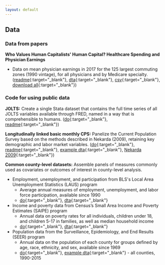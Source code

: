 ```yaml
---
layout: default
---
```


## Data

### Data from papers

**Who Values Human Capitalists' Human Capital? Healthcare Spending and Physician Earnings**
- Data on mean physician earnings in 2017 for the 125 largest commuting zones (1990 vintage), for all physicians and by Medicare specialty. ([readme](./data/physician_earnings_data_readme.pdf){:target="_blank"}, [dta](./data/physician_earnings_data.dta){:target="_blank"}, [csv](./data/physician_earnings_data.csv){:target="_blank"}, [download all](./data/physician_earnings_data.zip){:target="_blank"})

### Code for using public data

**JOLTS:** Create a single Stata dataset that contains the full time series of all JOLTS variables available through FRED, named in a way that is comprehensible to humans. ([do](./data/jolts.do){:target="_blank"}, [readme](./data/jolts_readme.txt){:target="_blank"})

**Longitudinally linked basic monthly CPS:** Panelize the Current Population Survey based on the methods described in Nekarda (2009), retaining key demographic and labor market variables. ([do](./data/linked_cps.do){:target="_blank"}, [readme](./data/linked_cps_readme.txt){:target="_blank"}, [example dta](./data/linked_cps.zip){:target="_blank"}, [Nekarda 2009](https://chrisnekarda.com/2009/05/a-longitudinal-analysis-of-the-current-population-survey/){:target="_blank"})

**Common county-level datasets:** Assemble panels of measures commonly used as covariates or outcomes of interest in county-level analysis.
- Employment, unemployment, and participation from BLS's Local Area Unemployment Statistics (LAUS) program
  - Average annual measures of employment, unemployment, and labor force participation, available since 1990
  - [do](./data/laus.do){:target="_blank"}, [dta](./data/laus.zip){:target="_blank"}
- Income and poverty data from Census’s Small Area Income and Poverty Estimates (SAIPE) program
  - Annual data on poverty rates for all individuals, children under 18, and children 5-17 in families, as well as median household income
  - [do](./data/saipe.do){:target="_blank"}, [dta](./data/saipe.zip){:target="_blank"}
- Population data from the Surveillance, Epidemiology, and End Results (SEER) program
  - Annual data on the population of each county for groups defined by age, race, ethnicity, and sex, available since 1969
  - [do](seer.do){:target="_blank"}, [example dta](./data/seer.zipx){:target="_blank"} - all counties, 1990-2015